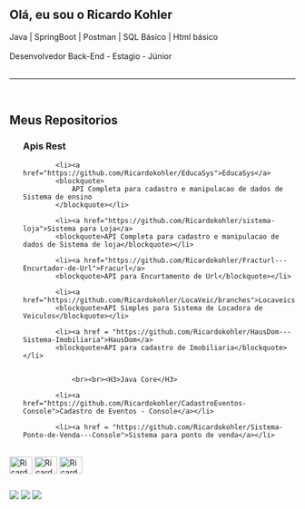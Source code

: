 ## Olá, eu sou o Ricardo Kohler 
 Java | SpringBoot | Postman | SQL Básico | Html básico<br><br> Desenvolvedor Back-End - Estagio - Júnior<br><br><hr>

<br>
<div>		
		<H2>Meus Repositorios</H2>
		<ul><H3> Apis Rest </H3>
				
			<li><a href="https://github.com/Ricardokohler/EducaSys">EducaSys</a>
			<blockquote>
				API Completa para cadastro e manipulacao de dados de Sistema de ensino
			</blockquote></li>

			<li><a href="https://github.com/Ricardokohler/sistema-loja">Sistema para Loja</a>
			<blockquote>API Completa para cadastro e manipulacao de dados de Sistema de loja</blockquote></li>
				
			<li><a href="https://github.com/Ricardokohler/Fracturl---Encurtador-de-Url">Fracurl</a>
			<blockquote>API para Encurtamento de Url</blockquote></li>
				
			<li><a href="https://github.com/Ricardokohler/LocaVeic/branches">Locaveics</a>
			<blockquote>API Simples para Sistema de Locadora de Veiculos</blockquote></li>	
				
			<li><a href = "https://github.com/Ricardokohler/HausDom---Sistema-Imobiliaria">HausDom</a>
			<blockquote>API para cadastro de Imobiliaria</blockquote></li>


				<br><br><H3>Java Core</H3>
				
			<li><a href="https://github.com/Ricardokohler/CadastroEventos-Console">Cadastro de Eventos - Console</a></li>
				
			<li><a href = "https://github.com/Ricardokohler/Sistema-Ponto-de-Venda---Console">Sistema para ponto de venda</a></li>
			
		


</div>

<div style="display: inline_block"><br>
            <img align=center alt="Ricardo-Java" height="30" width="40" src="https://cdn.jsdelivr.net/gh/devicons/devicon@latest/icons/java/java-original.svg" />
            <img align=center alt="Ricardo-Spring" height="30" width="40" src="https://cdn.jsdelivr.net/gh/devicons/devicon@latest/icons/spring/spring-original.svg" />
            <img align=center alt="Ricardo-Postman" height="30" width="40" src="https://cdn.jsdelivr.net/gh/devicons/devicon@latest/icons/postman/postman-original.svg" />
</div> 

  ##

  <div> 
  <a href="https://wa.me/5511961237444" target="_blank"><img src="https://img.shields.io/badge/WhatsApp-25D366?style=for-the-badge&logo=whatsapp&logoColor=white" target="_blank"></a>
  <a href = "mailto:ricardokohlermk@gmail.com"><img src="https://img.shields.io/badge/-Gmail-%23333?style=for-the-badge&logo=gmail&logoColor=white" target="_blank"></a>
  <a href="https://www.linkedin.com/in/ricardo-bkohler" target="_blank"><img src="https://img.shields.io/badge/-LinkedIn-%230077B5?style=for-the-badge&logo=linkedin&logoColor=white" target="_blank"></a> 
  
</div>
            
          
